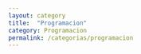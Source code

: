 ```yaml
---
layout: category
title:  "Programacion"
category: Programacion
permalink: /categorias/programacion
---
```

